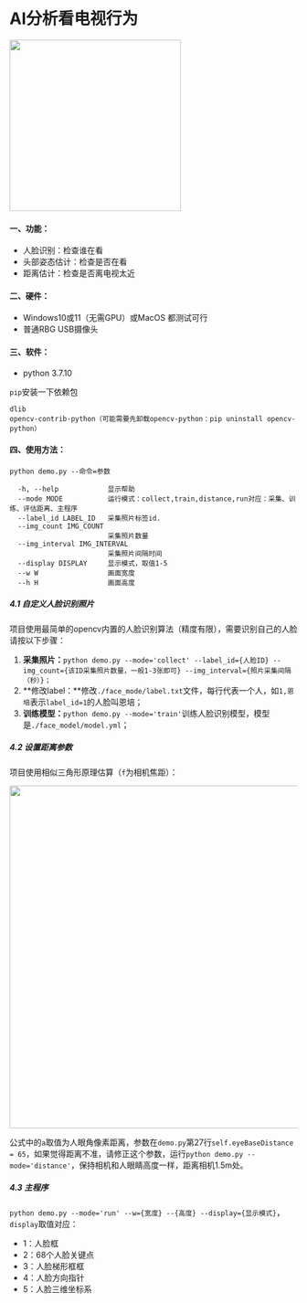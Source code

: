 # AI分析看电视行为

<img src="https://enpei-md.oss-cn-hangzhou.aliyuncs.com/imgIMG_6178.PNG?x-oss-process=style/wp"  style="width:300px;" />

#### 一、功能：

* 人脸识别：检查谁在看
* 头部姿态估计：检查是否在看
* 距离估计：检查是否离电视太近

#### 二、硬件：

* Windows10或11（无需GPU）或MacOS 都测试可行
* 普通RBG USB摄像头

#### 三、软件：

* python 3.7.10

`pip`安装一下依赖包

```
dlib
opencv-contrib-python（可能需要先卸载opencv-python：pip uninstall opencv-python）
```

#### 四、使用方法：

`python demo.py --命令=参数`

```
  -h, --help            显示帮助
  --mode MODE           运行模式：collect,train,distance,run对应：采集、训练、评估距离、主程序
  --label_id LABEL_ID   采集照片标签id.
  --img_count IMG_COUNT
                        采集照片数量
  --img_interval IMG_INTERVAL
                        采集照片间隔时间
  --display DISPLAY     显示模式，取值1-5
  --w W                 画面宽度
  --h H                 画面高度
```

##### 4.1 自定义人脸识别照片

项目使用最简单的opencv内置的人脸识别算法（精度有限），需要识别自己的人脸请按以下步骤：

1. **采集照片：**`python demo.py --mode='collect' --label_id={人脸ID} --img_count={该ID采集照片数量，一般1-3张即可} --img_interval={照片采集间隔（秒）}； `
2. **修改label：**修改`./face_mode/label.txt`文件，每行代表一个人，如`1,恩培`表示`label_id=1`的人脸叫恩培；
3. **训练模型：**`python demo.py --mode='train'`训练人脸识别模型，模型是`./face_model/model.yml`；

##### 4.2 设置距离参数

项目使用相似三角形原理估算（`f`为相机焦距）：

<img src="https://enpei-md.oss-cn-hangzhou.aliyuncs.com/img20211226120754.png?x-oss-process=style/wp" style="width:600px;" />



公式中的`a`取值为人眼角像素距离，参数在`demo.py`第27行`self.eyeBaseDistance = 65`，如果觉得距离不准，请修正这个参数，运行`python demo.py --mode='distance'`，保持相机和人眼睛高度一样，距离相机1.5m处。

##### 4.3 主程序

`python demo.py --mode='run' --w={宽度} --{高度} --display={显示模式}`，`display`取值对应：

* 1：人脸框
* 2：68个人脸关键点
* 3：人脸梯形框框
* 4：人脸方向指针
* 5：人脸三维坐标系







